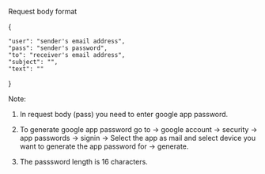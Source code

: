 Request body format

{

    "user": "sender's email address",
    "pass": "sender's password",
    "to": "receiver's email address",
    "subject": "",
    "text": ""
}

Note:

1. In request body (pass) you need to enter google app password.

2. To generate google app password go to -> google account -> security -> app passwords -> signin -> Select the app as mail and select device you want to generate the app password for -> generate.

3. The passsword length is 16 characters.
